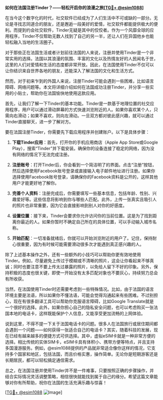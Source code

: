**如何在法国注册Tinder？——轻松开启你的浪漫之旅[[TG💪+ @esim1088](https://t.me/s/esim1088)]**

在当今这个数字化的时代，社交软件已经成为了人们生活中不可或缺的一部分。无论是寻找志同道合的朋友，还是邂逅一段美好的爱情，社交软件都能提供极大的便利。而提到约会社交软件，Tinder无疑是其中的佼佼者。作为一个风靡全球的应用程序，Tinder不仅帮助无数人找到了自己的另一半，还让人们在异国他乡也能轻松融入当地的生活圈子。

对于那些正在法国生活或者计划前往法国的人来说，注册并使用Tinder是一个非常实用的选择。法国以其浪漫的氛围、丰富的文化以及热情友好的人民闻名于世，这里的人们对爱情和生活的态度都非常开放。因此，在法国使用Tinder不仅可以让你结识来自世界各地的朋友，还能深入了解法国的文化和生活方式。

然而，对于初来乍到的外国人来说，注册Tinder可能会遇到一些困难，比如语言障碍、网络问题等。本文将详细介绍如何在法国成功注册Tinder，并分享一些实用的小贴士，帮助你在法国愉快地使用这款应用。

首先，让我们了解一下Tinder的基本功能。Tinder是一款基于地理位置的社交应用程序，用户可以通过滑动屏幕的方式快速浏览附近的人。如果你喜欢某个人，只需向右滑动；如果不喜欢，则向左滑动。一旦双方都对彼此感兴趣，就可以通过Tinder直接聊天，进一步了解对方。

要在法国注册Tinder，你需要先下载应用程序并创建账户。以下是具体步骤：

1. **下载Tinder应用**：首先，打开你的手机应用商店（Apple App Store或Google Play），搜索“Tinder”并下载安装。确保你的设备连接了稳定的网络，因为没有网络的情况下无法完成注册。

2. **注册账号**：打开Tinder后，你会看到一个简洁明了的界面。点击“注册”按钮，然后选择使用Facebook账号登录或直接输入电子邮件地址进行注册。如果你选择使用Facebook账号登录，请确保你的Facebook资料是公开的，这样其他用户才能更好地了解你。

3. **完善个人资料**：注册完成后，你需要填写一些基本信息，包括年龄、性别、兴趣爱好等。这些信息将影响到你与哪些人匹配。此外，上传一张真实且吸引人的照片也非常重要，因为它会直接影响到别人对你的好感度。

4. **设置位置**：接下来，Tinder会要求你允许访问你的当前位置。这是为了找到距离你最近的人。如果你暂时不确定自己所在的具体位置，可以手动输入城市名称。

5. **开始匹配**：一切准备就绪后，你就可以开始浏览附近的用户了。记住，保持耐心很重要，因为有时候可能需要滑动很多次才能遇到真正感兴趣的人。

除了上述基本操作之外，还有一些额外的小技巧可以帮助你更有效地使用Tinder。例如，尽量避免上传过于模糊或不清晰的照片，这会让你看起来不够真诚；同时也要注意不要上传太过暴露的照片，以免给人留下不好的印象。另外，保持积极的态度也很关键，即使一开始没有太多匹配对象也不要灰心，持续努力总会有所收获。

当然，在法国使用Tinder时还需要考虑到一些特殊情况。比如，由于法国的语言环境主要是法语，所以如果你不懂法语，可能会觉得沟通起来有些困难。不过别担心，现在有很多翻译工具可以帮助你克服语言障碍，比如Google Translate就是一个很好的选择。此外，如果你担心自己的隐私安全问题，也可以考虑购买一张法国本地的电话卡，这样既能保护个人信息，又能享受更加流畅的上网体验。

说到这里，不得不提一下关于法国电话卡的问题。很多人在法国旅行或居住期间都会遇到一个问题——如何获得一张适合自己的电话卡？其实，随着科技的发展，现在已经有越来越多的便捷方式可供选择。其中，虚拟eSIM卡就是一种非常方便的选择。相比传统的实体SIM卡，eSIM卡具有体积小、携带方便等特点，并且支持多国漫游服务。例如，@esim1088提供的产品就非常适合像你这样的情况，它支持多个国家和地区，包括法国，而且价格实惠，操作简单。无论你是短期游客还是长期居民，都可以轻松搞定通信需求。

总之，在法国注册并使用Tinder并不是一件难事，只要按照正确的步骤操作，并结合实际情况灵活调整策略，相信很快就能找到属于自己的缘分。希望这篇文章能够对你有所帮助，祝你在法国的生活充满乐趣与惊喜！

[[TG💪+ @esim1088](https://t.me/s/esim1088) ![Image](https://i.postimg.cc/4NQfJmqS/Snipaste-2025-05-13-00-14-12.png)]